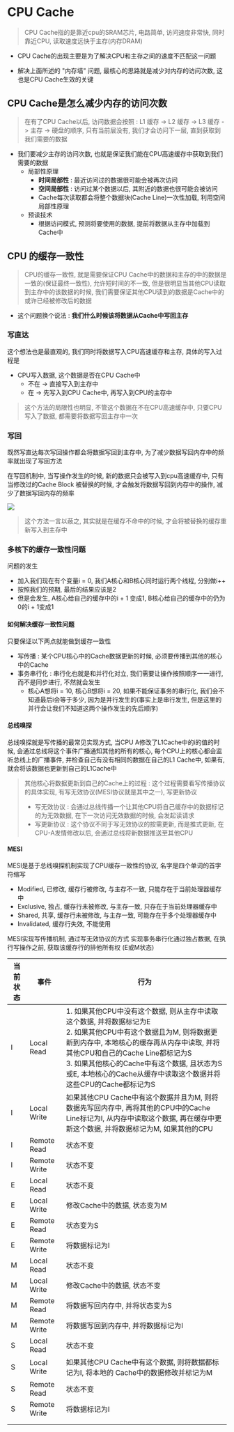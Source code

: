 # CPU Cache

> CPU Cache指的是靠近cpu的SRAM芯片, 电路简单, 访问速度非常快, 同时靠近CPU, 读取速度远快于主存(内存DRAM)

- CPU Cache的出现主要是为了解决CPU和主存之间的速度不匹配这一问题

- 解决上面所述的 "内存墙" 问题, 最核心的思路就是减少对内存的访问次数, 这也是CPU Cache生效的关键
##  CPU Cache是怎么减少内存的访问次数

> 在有了CPU Cache以后, 访问数据会按照  : L1 缓存 -> L2 缓存 -> L3 缓存 -> 主存 -> 硬盘的顺序, 只有当前层没有, 我们才会访问下一层, 直到获取到我们需要的数据

- 我们要减少主存的访问次数, 也就是保证我们能在CPU高速缓存中获取到我们需要的数据
    - 局部性原理
        - **时间局部性** : 最近访问过的数据很可能会被再次访问
        - **空间局部性** : 访问过某个数据以后, 其附近的数据也很可能会被访问
        -  Cache每次读取都会将整个数据块(Cache Line)一次性加载, 利用空间局部性原理
    - 预读技术
        - 根据访问模式, 预测将要使用的数据, 提前将数据从主存中加载到Cache中

## CPU 的缓存一致性

> CPU的缓存一致性, 就是需要保证CPU Cache中的数据和主存的中的数据是一致的(保证最终一致性), 允许短时间的不一致, 但是很明显当其他CPU读取到主存中的该数据的时候, 我们需要保证其他CPU读到的数据是Cache中的或许已经被修改后的数据

- 这个问题换个说法 : **我们什么时候该将数据从Cache中写回主存**

### 写直达

这个想法也是最直观的, 我们同时将数据写入CPU高速缓存和主存, 具体的写入过程是
-  CPU写入数据, 这个数据是否在CPU Cache中
    - 不在 -> 直接写入到主存中
    - 在 -> 先写入到CPU Cache中, 再写入到CPU的主存中
    
> 这个方法的局限性也明显, 不管这个数据在不在CPU高速缓存中, 只要CPU写入了数据, 都需要将数据写回主存中一次


### 写回

既然写直达每次写回操作都会将数据写回到主存中, 为了减少数据写回内存中的频率就出现了写回方法

在写回机制中, 当写操作发生的时候, 新的数据只会被写入到cpu高速缓存中, 只有当修改过的Cache Block 被替换的时候, 才会触发将数据写回到内存中的操作, 减少了数据写回内存的频率

![](https://cdn.xiaolincoding.com/gh/xiaolincoder/ImageHost3@main/%E6%93%8D%E4%BD%9C%E7%B3%BB%E7%BB%9F/CPU%E7%BC%93%E5%AD%98%E4%B8%80%E8%87%B4%E6%80%A7/%E5%86%99%E5%9B%9E1.png)

> 这个方法一言以蔽之, 其实就是在缓存不命中的时候, 才会将被替换的缓存重新写入到主存中

### 多核下的缓存一致性问题

问题的发生
- 加入我们现在有个变量i = 0, 我们A核心和B核心同时运行两个线程, 分别做i++
- 按照我们的预期, 最后的结果应该是2
- 但是会发生, A核心给自己的缓存中的i + 1 变成1, B核心给自己的缓存中的仍为0的i + 1变成1

#### 如何解决缓存一致性问题

只要保证以下两点就能做到缓存一致性
- 写传播 : 某个CPU核心中的Cache数据更新的时候, 必须要传播到其他的核心中的Cache
- 事务串行化 : 串行化也就是和并行化对立, 我们需要让操作按照顺序一一进行, 而不是同步进行, 不然就会发生
    - 核心A想将i = 10, 核心B想将i = 20, 如果不能保证事务的串行化, 我们会不知道最后i会等于多少, 因为是并行发生的(事实上是串行发生, 但是这里的并行会让我们不知道这两个操作发生的先后顺序)

#### 总线嗅探

总线嗅探就是写传播的最常见实现方式, 当CPU A修改了L1Cache中的i的值的时候, 会通过总线将这个事件广播通知其他的所有的核心, 每个CPU上的核心都会监听总线上的广播事件, 并检查自己有没有相同的数据在自己的L1 Cache中, 如果有, 就会将该数据也更新到自己的L1Cache中

> 其他核心将数据更新到自己的Cache上的过程 : 这个过程需要看写传播协议的具体实现, 有写无效协议(MESI协议就是其中之一), 写更新协议
> - 写无效协议 : 会通过总线传播一个让其他CPU将自己缓存中的数据标记的为无效数据, 在下一次访问无效数据的时候, 会发起读请求
> - 写更新协议 : 这个协议不同于写无效协议的按需更新, 而是推式更新, 在CPU-A发情修改以后, 会通过总线将新数据推送至其他CPU


#### MESI

MESI是基于总线嗅探机制实现了CPU缓存一致性的协议, 名字是四个单词的首字符缩写
- Modified, 已修改, 缓存行被修改, 与主存不一致, 只能存在于当前处理器缓存中
- Exclusive, 独占, 缓存行未被修改, 与主存一致, 只存在于当前处理器缓存中 
- Shared, 共享, 缓存行未被修改, 与主存一致, 可能存在于多个处理器缓存中
- Invalidated, 缓存行失效, 不能使用

MESI实现写传播机制, 通过写无效协议的方式
实现事务串行化通过独占数据, 在执行写操作之前, 获取该缓存行的排他所有权 (E或M状态)

| 当前状态 | 事件         | 行为                                                         |
| -------- | ------------ | ------------------------------------------------------------ |
| I        | Local Read   | 1. 如果其他CPU中没有这个数据, 则从主存中读取这个数据, 并将数据标记为E<br />2. 如果其他CPU中有这个数据且为M, 则将数据更新到内存中, 本地核心的缓存再从内存中读取, 并将其他CPU和自己的Cache Line都标记为S<br />3. 如果其他核心的Cache中有这个数据, 且状态为S或E, 本地核心的Cache从缓存中读取这个数据并将这些CPU的Cache都标记为S |
| I        | Local Write  | 如果其他CPU Cache中有这个数据并且为M, 则将数据先写回内存中, 再将其他的CPU中的Cache Line标记为I, 从内存中读取这个数据, 再在缓存中更新这个数据, 并将数据标记为M, 如果其他的CPU |
| I        | Remote Read  | 状态不变                                                     |
| I        | Remote Write | 状态不变                                                     |
| E        | Local Read   | 状态不变                                                     |
| E        | Local Write  | 修改Cache中的数据, 状态变为M                                 |
| E        | Remote Read  | 状态变为S                                                    |
| E        | Remote Write | 将数据标记为I                                                |
| M        | Local Read   | 状态不变                                                     |
| M        | Local Write  | 修改Cache中的数据, 状态不变                                  |
| M        | Remote Read  | 将数据写回内存中, 并将状态变为S                              |
| M        | Remote Write | 将数据写回到内存中, 并将数据标记为I                          |
| S        | Local Read   | 状态不变                                                     |
| S        | Local Write  | 如果其他CPU Cache中有这个数据, 则将数据都标记为I, 将本地的 Cache中的数据修改并标记为M |
| S        | Remote Read  | 状态不变                                                     |
| S        | Remote Write | 将数据标记为I                                                |
|          |              |                                                              |
|          |              |                                                              |
